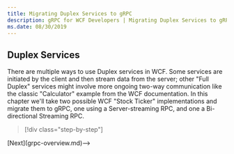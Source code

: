 ```yaml
---
title: Migrating Duplex Services to gRPC
description: gRPC for WCF Developers | Migrating Duplex Services to gRPC
ms.date: 08/30/2019
---
```


## Duplex Services

There are multiple ways to use Duplex services in WCF. Some services are initiated by the client and then stream data from the server; other "Full Duplex" services might involve more ongoing two-way communication like the classic "Calculator" example from the WCF documentation. In this chapter we'll take two possible WCF "Stock Ticker" implementations and migrate them to gRPC, one using a Server-streaming RPC, and one a Bi-directional Streaming RPC.

>[!div class="step-by-step"]
<!-->[Next](grpc-overview.md)-->
